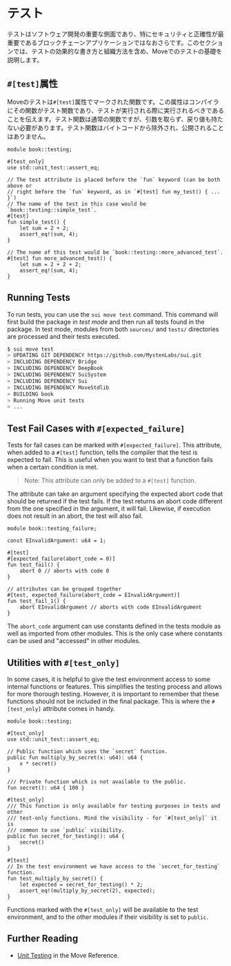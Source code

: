 # テスト

テストはソフトウェア開発の重要な側面であり、特にセキュリティと正確性が最重要であるブロックチェーンアプリケーションではなおさらです。このセクションでは、テストの効果的な書き方と組織方法を含め、Moveでのテストの基礎を説明します。

## `#[test]`属性

Moveのテストは`#[test]`属性でマークされた関数です。この属性はコンパイラにその関数がテスト関数であり、テストが実行される際に実行されるべきであることを伝えます。テスト関数は通常の関数ですが、引数を取らず、戻り値も持たない必要があります。テスト関数はバイトコードから除外され、公開されることはありません。

```move
module book::testing;

#[test_only]
use std::unit_test::assert_eq;

// The test attribute is placed before the `fun` keyword (can be both above or
// right before the `fun` keyword, as in `#[test] fun my_test() { ... }`)
// The name of the test in this case would be `book::testing::simple_test`.
#[test]
fun simple_test() {
    let sum = 2 + 2;
    assert_eq!(sum, 4);
}

// The name of this test would be `book::testing::more_advanced_test`.
#[test] fun more_advanced_test() {
    let sum = 2 + 2 + 2;
    assert_eq!(sum, 4);
}
```

## Running Tests

To run tests, you can use the `sui move test` command. This command will first build the package in
_test mode_ and then run all tests found in the package. In test mode, modules from both `sources/`
and `tests/` directories are processed and their tests executed.

```bash
$ sui move test
> UPDATING GIT DEPENDENCY https://github.com/MystenLabs/sui.git
> INCLUDING DEPENDENCY Bridge
> INCLUDING DEPENDENCY DeepBook
> INCLUDING DEPENDENCY SuiSystem
> INCLUDING DEPENDENCY Sui
> INCLUDING DEPENDENCY MoveStdlib
> BUILDING book
> Running Move unit tests
> ...
```

<!-- TODO: fill output -->

## Test Fail Cases with `#[expected_failure]`

Tests for fail cases can be marked with `#[expected_failure]`. This attribute, when added to a
`#[test]` function, tells the compiler that the test is expected to fail. This is useful when you
want to test that a function fails when a certain condition is met.

> Note: This attribute can only be added to a `#[test]` function.

The attribute can take an argument specifying the expected abort code that should be returned if the
test fails. If the test returns an abort code different from the one specified in the argument, it
will fail. Likewise, if execution does not result in an abort, the test will also fail.

```move
module book::testing_failure;

const EInvalidArgument: u64 = 1;

#[test]
#[expected_failure(abort_code = 0)]
fun test_fail() {
    abort 0 // aborts with code 0
}

// attributes can be grouped together
#[test, expected_failure(abort_code = EInvalidArgument)]
fun test_fail_1() {
    abort EInvalidArgument // aborts with code EInvalidArgument
}
```

The `abort_code` argument can use constants defined in the tests module as well as imported from
other modules. This is the only case where constants can be used and "accessed" in other modules.

## Utilities with `#[test_only]`

In some cases, it is helpful to give the test environment access to some internal functions or
features. This simplifies the testing process and allows for more thorough testing. However, it is
important to remember that these functions should not be included in the final package. This is
where the `#[test_only]` attribute comes in handy.

```move
module book::testing;

#[test_only]
use std::unit_test::assert_eq;

// Public function which uses the `secret` function.
public fun multiply_by_secret(x: u64): u64 {
    x * secret()
}

/// Private function which is not available to the public.
fun secret(): u64 { 100 }

#[test_only]
/// This function is only available for testing purposes in tests and other
/// test-only functions. Mind the visibility - for `#[test_only]` it is
/// common to use `public` visibility.
public fun secret_for_testing(): u64 {
    secret()
}

#[test]
// In the test environment we have access to the `secret_for_testing` function.
fun test_multiply_by_secret() {
    let expected = secret_for_testing() * 2;
    assert_eq!(multiply_by_secret(2), expected);
}
```

Functions marked with the `#[test_only]` will be available to the test environment, and to the other
modules if their visibility is set to `public`.

## Further Reading

- [Unit Testing](/reference/unit-testing) in the Move Reference.
